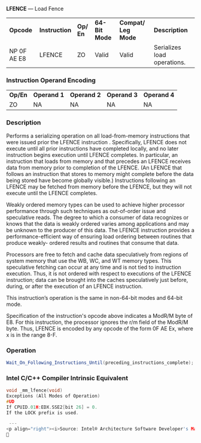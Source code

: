 <b>LFENCE</b> — Load Fence
<table>
	<tr>
		<td><b>Opcode</b></td>
		<td><b>Instruction</b></td>
		<td><b>Op/ En</b></td>
		<td><b>64-Bit Mode</b></td>
		<td><b>Compat/ Leg Mode</b></td>
		<td><b>Description</b></td>
	</tr>
	<tr>
		<td>NP 0F AE E8</td>
		<td>LFENCE</td>
		<td>ZO</td>
		<td>Valid</td>
		<td>Valid</td>
		<td>Serializes load operations.</td>
	</tr>
</table>


### Instruction Operand Encoding
<table>
	<tr>
		<td><b>Op/En</b></td>
		<td><b>Operand 1</b></td>
		<td><b>Operand 2</b></td>
		<td><b>Operand 3</b></td>
		<td><b>Operand 4</b></td>
	</tr>
	<tr>
		<td>ZO</td>
		<td>NA</td>
		<td>NA</td>
		<td>NA</td>
		<td>NA</td>
	</tr>
</table>


### Description
Performs a serializing operation on all load-from-memory instructions that were issued prior the LFENCE instruction
. Specifically, LFENCE does not execute until all prior instructions have completed locally, and no later instruction
 begins execution until LFENCE completes. In particular, an instruction that loads from memory and that
precedes an LFENCE receives data from memory prior to completion of the LFENCE. (An LFENCE that follows an
instruction that stores to memory might complete before the data being stored have become globally visible.)
Instructions following an LFENCE may be fetched from memory before the LFENCE, but they will not execute until
the LFENCE completes.

Weakly ordered memory types can be used to achieve higher processor performance through such techniques as
out-of-order issue and speculative reads. The degree to which a consumer of data recognizes or knows that the
data is weakly ordered varies among applications and may be unknown to the producer of this data. The LFENCE
instruction provides a performance-efficient way of ensuring load ordering between routines that produce weakly-
ordered results and routines that consume that data.

Processors are free to fetch and cache data speculatively from regions of system memory that use the WB, WC,
and WT memory types. This speculative fetching can occur at any time and is not tied to instruction execution.
Thus, it is not ordered with respect to executions of the LFENCE instruction; data can be brought into the caches
speculatively just before, during, or after the execution of an LFENCE instruction.

This instruction’s operation is the same in non-64-bit modes and 64-bit mode.

Specification of the instruction's opcode above indicates a ModR/M byte of E8. For this instruction, the processor
ignores the r/m field of the ModR/M byte. Thus, LFENCE is encoded by any opcode of the form 0F AE Ex, where x is
in the range 8-F.

### Operation

```java
Wait_On_Following_Instructions_Until(preceding_instructions_complete);
```
### Intel C/C++ Compiler Intrinsic Equivalent
```c
void _mm_lfence(void)
Exceptions (All Modes of Operation)
#UD 
If CPUID.01H:EDX.SSE2[bit 26] = 0.
If the LOCK prefix is used.

 --- 
<p align="right"><i>Source: Intel® Architecture Software Developer's Manual (May 2018)<br>Generated: 5-6-2018</i></p>
